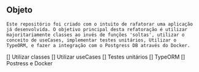 ## Objeto 
`Este repositório foi criado com o intuito de rafatorar uma aplicação já desenvolvida. O objetivo principal desta refatoração é utilizar majoritariamente classes ao invés de funções 'soltas', utilizar o conceito de useCases, implementar testes unitários, Utilizar o TypeORM, e fazer a integração com o Postgress DB através do Docker.`

[] Utilizar classes
[] Utilizar useCases
[] Testes unitários
[] TypeORM
[] Postress e Docker
